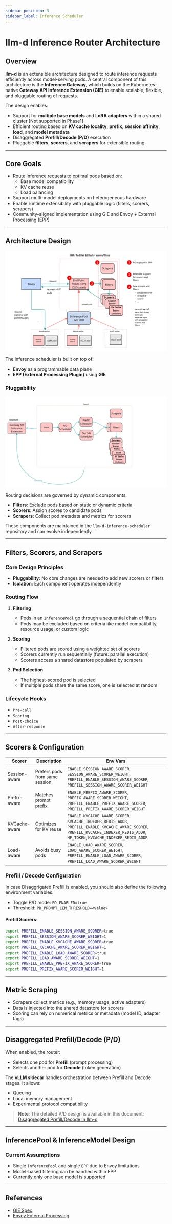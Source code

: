 ```yaml
---
sidebar_position: 3
sidebar_label: Inference Scheduler
---
```


# llm-d Inference Router Architecture

## Overview

**llm-d** is an extensible architecture designed to route inference requests efficiently across model-serving pods. A central component of this architecture is the **Inference Gateway**, which builds on the Kubernetes-native **Gateway API Inference Extension (GIE)** to enable scalable, flexible, and pluggable routing of requests.

The design enables:
- Support for **multiple base models** and **LoRA adapters** within a shared cluster [Not supported in Phase1]
- Efficient routing based on **KV cache locality**, **prefix**, **session affinity**, **load**, and **model metadata**
- Disaggregated **Prefill/Decode (P/D)** execution
- Pluggable **filters**, **scorers**, and **scrapers** for extensible routing

---

## Core Goals

- Route inference requests to optimal pods based on:
  - Base model compatibility
  - KV cache reuse
  - Load balancing
- Support multi-model deployments on heterogeneous hardware
- Enable runtime extensibility with pluggable logic (filters, scorers, scrapers)
- Community-aligned implementation using GIE and Envoy + External Processing (EPP)

---

## Architecture Design

![Inference Gateway Architecture](../../assets/images/architecture.png)

The inference scheduler is built on top of:
- **Envoy** as a programmable data plane
- **EPP (External Processing Plugin)** using **GIE**

### Pluggability

![Pluggability Architecture](../../assets/images/plugability.png)

Routing decisions are governed by dynamic components:
- **Filters**: Exclude pods based on static or dynamic criteria
- **Scorers**: Assign scores to candidate pods
- **Scrapers**: Collect pod metadata and metrics for scorers

These components are maintained in the `llm-d-inference-scheduler` repository and can evolve independently.

---

## Filters, Scorers, and Scrapers

### Core Design Principles

- **Pluggability**: No core changes are needed to add new scorers or filters
- **Isolation**: Each component operates independently


### Routing Flow

1. **Filtering**
   - Pods in an `InferencePool` go through a sequential chain of filters
   - Pods may be excluded based on criteria like model compatibility, resource usage, or custom logic

2. **Scoring**
   - Filtered pods are scored using a weighted set of scorers
   - Scorers currently run sequentially (future: parallel execution)
   - Scorers access a shared datastore populated by scrapers

3. **Pod Selection**
   - The highest-scored pod is selected
   - If multiple pods share the same score, one is selected at random

### Lifecycle Hooks
- `Pre-call`
- `Scoring`
- `Post-choice`
- `After-response`

---

## Scorers & Configuration

| Scorer           | Description                                | Env Vars |
|------------------|--------------------------------------------|----------|
| Session-aware    | Prefers pods from same session             | `ENABLE_SESSION_AWARE_SCORER`, `SESSION_AWARE_SCORER_WEIGHT`, `PREFILL_ENABLE_SESSION_AWARE_SCORER`, `PREFILL_SESSION_AWARE_SCORER_WEIGHT` |
| Prefix-aware     | Matches prompt prefix                      | `ENABLE_PREFIX_AWARE_SCORER`, `PREFIX_AWARE_SCORER_WEIGHT`, `PREFILL_ENABLE_PREFIX_AWARE_SCORER`, `PREFILL_PREFIX_AWARE_SCORER_WEIGHT` |
| KVCache-aware    | Optimizes for KV reuse                     | `ENABLE_KVCACHE_AWARE_SCORER`, `KVCACHE_INDEXER_REDIS_ADDR`, `PREFILL_ENABLE_KVCACHE_AWARE_SCORER`, `PREFILL_KVCACHE_INDEXER_REDIS_ADDR`, `HF_TOKEN`, `KVCACHE_INDEXER_REDIS_ADDR` |
| Load-aware       | Avoids busy pods                           | `ENABLE_LOAD_AWARE_SCORER`, `LOAD_AWARE_SCORER_WEIGHT`, `PREFILL_ENABLE_LOAD_AWARE_SCORER`, `PREFILL_LOAD_AWARE_SCORER_WEIGHT` |

### Prefill / Decode Configuration

In case Disaggrigated Prefill is enabled, you should also define the following environment variables. 

- Toggle P/D mode: `PD_ENABLED=true`
- Threshold: `PD_PROMPT_LEN_THRESHOLD=<value>`

#### Prefill Scorers:
```bash
export PREFILL_ENABLE_SESSION_AWARE_SCORER=true
export PREFILL_SESSION_AWARE_SCORER_WEIGHT=1
export PREFILL_ENABLE_KVCACHE_AWARE_SCORER=true
export PREFILL_KVCACHE_AWARE_SCORER_WEIGHT=1
export PREFILL_ENABLE_LOAD_AWARE_SCORER=true
export PREFILL_LOAD_AWARE_SCORER_WEIGHT=1
export PREFILL_ENABLE_PREFIX_AWARE_SCORER=true
export PREFILL_PREFIX_AWARE_SCORER_WEIGHT=1
```


---

## Metric Scraping

- Scrapers collect metrics (e.g., memory usage, active adapters)
- Data is injected into the shared datastore for scorers
- Scoring can rely on numerical metrics or metadata (model ID, adapter tags)

---

## Disaggregated Prefill/Decode (P/D)

When enabled, the router:
- Selects one pod for **Prefill** (prompt processing)
- Selects another pod for **Decode** (token generation)

The **vLLM sidecar** handles orchestration between Prefill and Decode stages. It allows:
- Queuing
- Local memory management
- Experimental protocol compatibility

> **Note**: The detailed P/D design is available in this document: [Disaggregated Prefill/Decode in llm-d](./04_disagg_prefill-decode.md)
---

## InferencePool & InferenceModel Design

### Current Assumptions
- Single `InferencePool` and single `EPP` due to Envoy limitations
- Model-based filtering can be handled within EPP
- Currently only one base model is supported

---

## References
- [GIE Spec](https://gateway-api-inference-extension.sigs.k8s.io/)
- [Envoy External Processing](https://www.envoyproxy.io/docs/envoy/latest/configuration/http/http_filters/ext_proc_filter)


